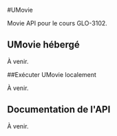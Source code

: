 #UMovie

Movie API pour le cours GLO-3102.


## UMovie hébergé

À venir.

##Exécuter UMovie localement

À venir.

## Documentation de l'API

À venir.
